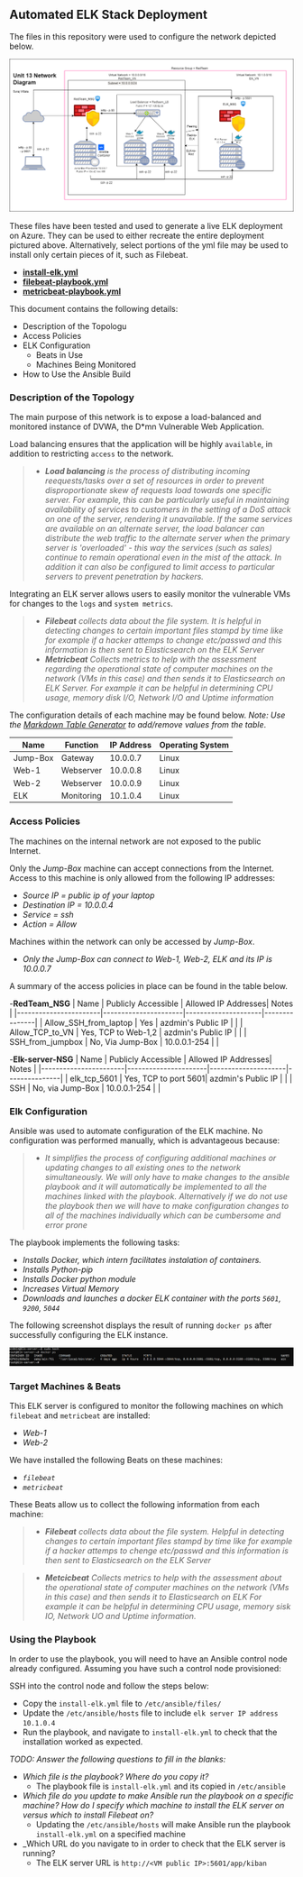 ## Automated ELK Stack Deployment

The files in this repository were used to configure the network depicted below.

![Network Diagram](images/Unit13_N_wDiagram.png)

These files have been tested and used to generate a live ELK deployment on Azure. They can be used to either recreate the entire deployment pictured above. Alternatively, select portions of the yml file may be used to install only certain pieces of it, such as Filebeat.

- **[install-elk.yml](Scripts/install-elk.yml)**
- **[filebeat-playbook.yml](Scripts/filebeat-playbook.yml)**
- **[metricbeat-playbook.yml](Scripts/metricbeat-playbook.yml)**

This document contains the following details:

- Description of the Topologu
- Access Policies
- ELK Configuration
  - Beats in Use
  - Machines Being Monitored
- How to Use the Ansible Build


### Description of the Topology

The main purpose of this network is to expose a load-balanced and monitored instance of DVWA, the D*mn Vulnerable Web Application.

Load balancing ensures that the application will be highly `available`, in addition to restricting `access` to the network.
>- _**Load balancing** is the process of distributing incoming reequests/tasks over a set of resources in order to prevent disproportionate skew of requests load towards one specific server. For example, this can be particularly useful in maintaining availability of services to customers in the setting of a DoS attack on one of the server, rendering it unavailable. If the same services are available on an alternate server, the load balancer can distribute the web traffic to the alternate server when the primary server is 'overloaded' - this way the services (such as sales) continue to remain operational even in the mist of the attack. In addition it can also be configured to limit access to particular servers to prevent penetration by hackers._

Integrating an ELK server allows users to easily monitor the vulnerable VMs for changes to the `logs` and `system metrics`.
>- _**Filebeat** collects data about the file system. It is helpful in detecting changes to certain important files stampd by time like for example if a hacker attemps to change etc/passwd and this information is then sent to Elasticsearch on the ELK Server_
>- _**Metricbeat** Collects metrics to help with the assessment regarding the operational state of computer machines on the network (VMs in this case) and then sends it to Elasticsearch on ELK Server. For example it can be helpful in determining CPU usage, memory disk I/O, Network I/O and Uptime information_

The configuration details of each machine may be found below.
_Note: Use the [Markdown Table Generator](http://www.tablesgenerator.com/markdown_tables) to add/remove values from the table_.

| Name     | Function | IP Address | Operating System |
|----------|----------|------------|------------------|
| Jump-Box | Gateway  | 10.0.0.7   | Linux            |
| Web-1    | Webserver| 10.0.0.8   | Linux            |
| Web-2    | Webserver| 10.0.0.9   | Linux            |
| ELK      |Monitoring| 10.1.0.4   | Linux            |

### Access Policies

The machines on the internal network are not exposed to the public Internet. 

Only the *Jump-Box* machine can accept connections from the Internet. Access to this machine is only allowed from the following IP addresses:
- _*Source IP = public ip of your laptop*_
- _*Destination IP = 10.0.0.4*_
- _*Service = ssh*_
- _*Action = Allow*_

Machines within the network can only be accessed by *Jump-Box*.
- _Only the Jump-Box can connect to Web-1, Web-2, ELK and its IP is 10.0.0.7_

A summary of the access policies in place can be found in the table below.

-**RedTeam_NSG**
| Name                  | Publicly Accessible  | Allowed IP Addresses| Notes         |
|-----------------------|----------------------|---------------------|---------------|
| Allow_SSH_from_laptop | Yes                  | azdmin's Public IP  |               |
| Allow_TCP_to_VN       | Yes, TCP to Web-1,2  | azdmin's Public IP  |               |
| SSH_from_jumpbox      | No, Via Jump-Box     | 10.0.0.1-254        |               |

-**Elk-server-NSG**
| Name                  | Publicly Accessible  | Allowed IP Addresses| Notes         |
|-----------------------|----------------------|---------------------|---------------|
| elk_tcp_5601          | Yes, TCP to port 5601| azdmin's Public IP  |               |
| SSH                   | No, via Jump-Box     | 10.0.0.1-254        |               |


### Elk Configuration

Ansible was used to automate configuration of the ELK machine. No configuration was performed manually, which is advantageous because:
>- _It simplifies the process of configuring additional machines or updating changes to all existing ones to the network simultaneously. We will only have to make changes to the ansible playbook and it will automatically be implemented to all the machines linked with the playbook. Alternatively if we do not use the playbook then we will have to make configuration changes to all of the machines individually which can be cumbersome and error prone_

The playbook implements the following tasks:
- _Installs Docker, which intern facilitates instalation of containers._
- _Installs Python-pip_
- _Installs Docker python module_
- _Increases Virtual Memory_
- _Downloads and launches a docker ELK container with the ports `5601`, `9200`, `5044`_

The following screenshot displays the result of running `docker ps` after successfully configuring the ELK instance.

![Docker ps](Images/docker_ps_output.png)

### Target Machines & Beats
This ELK server is configured to monitor the following machines on which `filebeat` and `metricbeat` are installed:
- _Web-1_
- _Web-2_


We have installed the following Beats on these machines:
- _`filebeat`_
- _`metricbeat`_

These Beats allow us to collect the following information from each machine:

>- _**Filebeat** collects data about the file system. Helpful in detecting changes to certain important files stampd by time like for example if a hacker attemps to chenge etc/passwd and this information is then sent to Elasticsearch on the ELK Server_

>- _**Metcicbeat** Collects metrics to help with the assessment about the operational state of computer machines on the network (VMs in this case) and then sends it to Elasticsearch on ELK For example it can be helpful in determining CPU usage, memory sisk IO, Network UO and Uptime information._


### Using the Playbook
In order to use the playbook, you will need to have an Ansible control node already configured. Assuming you have such a control node provisioned: 

SSH into the control node and follow the steps below:
- Copy the `install-elk.yml` file to `/etc/ansible/files/`
- Update the `/etc/ansible/hosts` file to include `elk server IP address 10.1.0.4`
- Run the playbook, and navigate to `install-elk.yml` to check that the installation worked as expected.

_TODO: Answer the following questions to fill in the blanks:_
- _Which file is the playbook? Where do you copy it?_
  - The playbook file is `install-elk.yml` and its copied in `/etc/ansible`
- _Which file do you update to make Ansible run the playbook on a specific machine? How do I specify which machine to install the ELK server on versus which to install Filebeat on?_
  - Updating the `/etc/ansible/hosts` will make Ansible run the playbook `install-elk.yml` on a specified machine
- _Which URL do you navigate to in order to check that the ELK server is running?
  - The ELK server URL is `http://<VM public IP>:5601/app/kiban`

